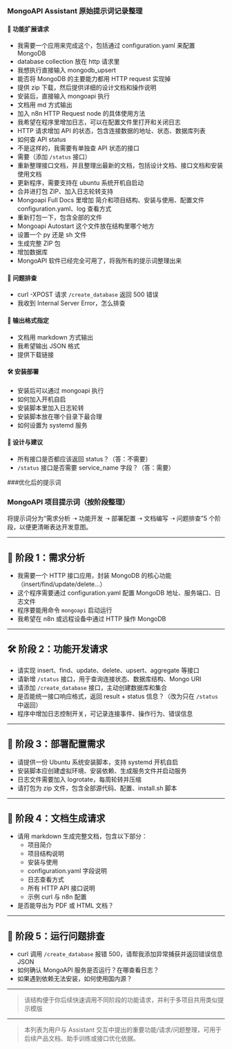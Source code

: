 ### MongoAPI Assistant 原始提示词记录整理

#### 🧩 功能扩展请求
- 我需要一个应用来完成这个，包括通过 configuration.yaml 来配置 MongoDB
- database collection 放在 http 请求里
- 我想执行直接输入 mongodb_upsert
- 能否将 MongoDB 的主要能力都用 HTTP request 实现掉
- 提供 zip 下载，然后提供详细的设计文档和操作说明
- 安装后，直接输入 mongoapi 执行
- 文档用 md 方式输出
- 加入 n8n HTTP Request node 的具体使用方法
- 我希望在程序里增加日志，可以在配置文件里打开和关闭日志
- HTTP 请求增加 API 的状态，包含连接数据的地址、状态、数据库列表
- 如何查 API status
- 不是这样的，我需要有单独查 API 状态的接口
- 需要（添加 `/status` 接口）
- 重新整理接口文档，并且整理出最新的文档，包括设计文档、接口文档和安装使用文档
- 更新程序，需要支持在 ubuntu 系统开机自启动
- 合并进打包 ZIP、加入日志轮转支持
- Mongoapi Full Docs 里增加 简介和项目结构、安装与使用、配置文件 configuration.yaml、log 查看方式
- 重新打包一下，包含全部的文件
- Mongoapi Autostart 这个文件放在结构里哪个地方
- 设置一个 py 还是 sh 文件
- 生成完整 ZIP 包
- 增加数据库
- MongoAPI 软件已经完全可用了，将我所有的提示词整理出来

#### 🧪 问题排查
- curl -XPOST 请求 `/create_database` 返回 500 错误
- 我收到 Internal Server Error，怎么排查

#### 📄 输出格式指定
- 文档用 markdown 方式输出
- 我希望输出 JSON 格式
- 提供下载链接

#### 🛠️ 安装部署
- 安装后可以通过 mongoapi 执行
- 如何加入开机自启
- 安装脚本里加入日志轮转
- 安装脚本放在哪个目录下最合理
- 如何设置为 systemd 服务

#### 🧠 设计与建议
- 所有接口是否都应该返回 status？（答：不需要）
- `/status` 接口是否需要 service_name 字段？（答：需要）

###优化后的提示词

### MongoAPI 项目提示词（按阶段整理）

将提示词分为“需求分析 ➝ 功能开发 ➝ 部署配置 ➝ 文档编写 ➝ 问题排查”5 个阶段，以便更清晰表达开发意图。

---

## 🧭 阶段 1：需求分析

- 我需要一个 HTTP 接口应用，封装 MongoDB 的核心功能（insert/find/update/delete...）
- 这个程序需要通过 configuration.yaml 配置 MongoDB 地址、服务端口、日志文件
- 程序要能用命令 `mongoapi` 启动运行
- 我希望在 n8n 或远程设备中通过 HTTP 操作 MongoDB

---

## 🛠️ 阶段 2：功能开发请求

- 请实现 insert、find、update、delete、upsert、aggregate 等接口
- 请新增 `/status` 接口，用于查询连接状态、数据库结构、Mongo URI
- 请添加 `/create_database` 接口，主动创建数据库和集合
- 是否能统一接口响应格式，返回 result + status 信息？（改为只在 `/status` 中返回）
- 程序中增加日志控制开关，可记录连接事件、操作行为、错误信息

---

## 🚀 阶段 3：部署配置需求

- 请提供一份 Ubuntu 系统安装脚本，支持 systemd 开机自启
- 安装脚本应创建虚拟环境、安装依赖、生成服务文件并启动服务
- 日志文件需要加入 logrotate，每周轮转并压缩
- 请打包为 zip 文件，包含全部源代码、配置、install.sh 脚本

---

## 📄 阶段 4：文档生成请求

- 请用 markdown 生成完整文档，包含以下部分：
  - 项目简介
  - 项目结构说明
  - 安装与使用
  - configuration.yaml 字段说明
  - 日志查看方式
  - 所有 HTTP API 接口说明
  - 示例 curl 与 n8n 配置
- 是否能导出为 PDF 或 HTML 文档？

---

## 🧪 阶段 5：运行问题排查

- curl 调用 `/create_database` 报错 500，请帮我添加异常捕获并返回错误信息 JSON
- 如何确认 MongoAPI 服务是否运行？在哪查看日志？
- 如果遇到依赖无法安装，如何使用国内源？

---

> 该结构便于你后续快速调用不同阶段的功能请求，并利于多项目共用类似提示模版

---

> 本列表为用户与 Assistant 交互中提出的重要功能/请求/问题整理，可用于后续产品文档、助手训练或接口优化依据。
